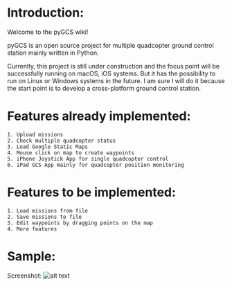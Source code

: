 # Introduction:
Welcome to the pyGCS wiki!

pyGCS is an open source project for multiple quadcopter ground control station mainly written in Python.

Currently, this project is still under construction and the focus point will be successfully running on macOS, iOS systems. But it has the possibility to run on Linux or Windows systems in the future. I am sure I will do it because the start point is to develop a cross-platform ground control station.

# Features already implemented:
    1. Upload missions
    2. Check multiple quadcopter status
    3. Load Google Static Maps
    4. Mouse click on map to create waypoints
    5. iPhone Joystick App for single quadcopter control
    6. iPad GCS App mainly for quadcopter position monitoring

# Features to be implemented:
    1. Load missions from file
    2. Save missions to file
    3. Edit waypoints by dragging points on the map
    4. More features

# Sample:
Screenshot: 
![alt text](https://github.com/liutairan/pyGCS/blob/dev/dev/Sample-Figures/Snip20170228_7.png "Sample image")
